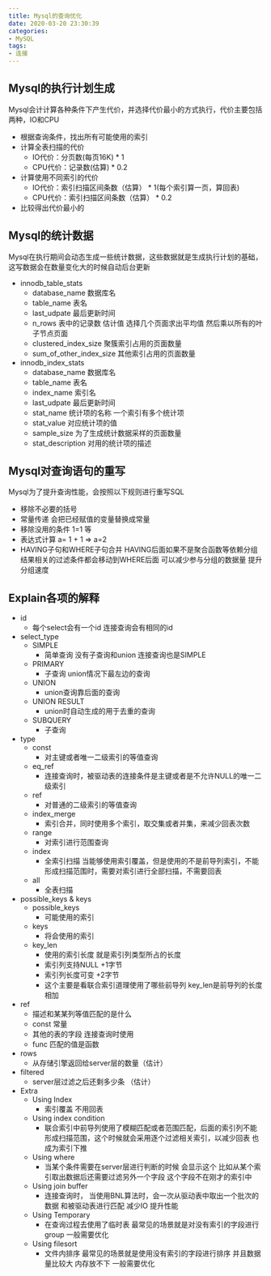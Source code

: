 ```yaml
---
title: Mysql的查询优化
date: 2020-03-20 23:30:39
categories:
- MySQL
tags:
- 连接
---
```


## Mysql的执行计划生成
Mysql会计计算各种条件下产生代价，并选择代价最小的方式执行，代价主要包括两种，IO和CPU
- 根据查询条件，找出所有可能使用的索引
- 计算全表扫描的代价
  - IO代价：分页数(每页16K) * 1
  - CPU代价：记录数(估算) * 0.2
- 计算使用不同索引的代价
  - IO代价：索引扫描区间条数（估算） * 1(每个索引算一页，算回表)
  - CPU代价：索引扫描区间条数（估算） * 0.2
- 比较得出代价最小的

## Mysql的统计数据
Mysql在执行期间会动态生成一些统计数据，这些数据就是生成执行计划的基础，这写数据会在数量变化大的时候自动后台更新
- innodb_table_stats
  - database_name 数据库名
  - table_name 表名
  - last_udpate 最后更新时间
  - n_rows 表中的记录数 估计值 选择几个页面求出平均值 然后乘以所有的叶子节点页面
  - clustered_index_size 聚簇索引占用的页面数量
  - sum_of_other_index_size 其他索引占用的页面数量
- innodb_index_stats
  - database_name 数据库名
  - table_name 表名
  - index_name 索引名
  - last_udpate 最后更新时间
  - stat_name 统计项的名称 一个索引有多个统计项
  - stat_value 对应统计项的值
  - sample_size 为了生成统计数据采样的页面数量
  - stat_description 对用的统计项的描述

## Mysql对查询语句的重写
Mysql为了提升查询性能，会按照以下规则进行重写SQL
- 移除不必要的括号
- 常量传递 会把已经赋值的变量替换成常量
- 移除没用的条件 1=1 等
- 表达式计算 a= 1 + 1 => a=2
- HAVING子句和WHERE子句合并 HAVING后面如果不是聚合函数等依赖分组结果相关的过滤条件都会移动到WHERE后面 可以减少参与分组的数据量 提升分组速度

## Explain各项的解释
- id
  - 每个select会有一个id 连接查询会有相同的id
- select_type
  - SIMPLE 
    - 简单查询 没有子查询和union 连接查询也是SIMPLE
  - PRIMARY 
    - 子查询 union情况下最左边的查询
  - UNION 
    - union查询靠后面的查询
  - UNION RESULT 
    - union时自动生成的用于去重的查询
  - SUBQUERY
    - 子查询
- type
  - const
    - 对主键或者唯一二级索引的等值查询
  - eq_ref
    - 连接查询时，被驱动表的连接条件是主键或者是不允许NULL的唯一二级索引
  - ref
    - 对普通的二级索引的等值查询
  - index_merge
    - 索引合并，同时使用多个索引，取交集或者并集，来减少回表次数
  - range
    - 对索引进行范围查询
  - index
    - 全索引扫描 当能够使用索引覆盖，但是使用的不是前导列索引，不能形成扫描范围时，需要对索引进行全部扫描，不需要回表
  - all
    - 全表扫描
- possible_keys & keys
  - possible_keys
    - 可能使用的索引
  - keys
    - 将会使用的索引
  - key_len
    - 使用的索引长度 就是索引列类型所占的长度
    - 索引列支持NULL +1字节
    - 索引列长度可变 +2字节
    - 这个主要是看联合索引道理使用了哪些前导列 key_len是前导列的长度相加
- ref
  - 描述和某某列等值匹配的是什么
  - const 常量
  - 其他的表的字段 连接查询时使用
  - func 匹配的值是函数
- rows
  - 从存储引擎返回给server层的数量（估计）
- filtered
  - server层过滤之后还剩多少条 （估计）
- Extra
  - Using Index
    - 索引覆盖 不用回表
  - Using index condition
    - 联合索引中前导列使用了模糊匹配或者范围匹配，后面的索引列不能形成扫描范围，这个时候就会采用逐个过滤相关索引，以减少回表 也成为索引下推
  - Using where
    - 当某个条件需要在server层进行判断的时候 会显示这个  比如从某个索引取出数据后还需要过滤另外一个字段 这个字段不在刚才的索引中
  - Using join buffer 
    - 连接查询时， 当使用BNL算法时，会一次从驱动表中取出一个批次的数据 和被驱动表进行匹配 减少IO 提升性能
  - Using Temporary
    - 在查询过程去使用了临时表 最常见的场景就是对没有索引的字段进行group 一般需要优化
  - Using filesort
    - 文件内排序 最常见的场景就是使用没有索引的字段进行排序 并且数据量比较大 内存放不下 一般需要优化